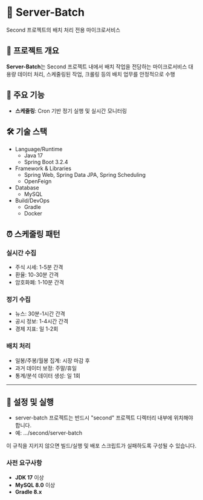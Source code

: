 # 🚀 Server-Batch
Second 프로젝트의 배치 처리 전용 마이크로서비스

## 📖 프로젝트 개요
**Server-Batch**는 Second 프로젝트 내에서 배치 작업을 전담하는 마이크로서비스
대용량 데이터 처리, 스케줄링된 작업, 크롤링 등의 배치 업무를 안정적으로 수행

## 🎯 주요 기능
- **스케줄링**: Cron 기반 정기 실행 및 실시간 모니터링

## 🛠️ 기술 스택
- Language/Runtime
    - Java 17
    - Spring Boot 3.2.4
- Framework & Libraries
    - Spring Web, Spring Data JPA, Spring Scheduling
    - OpenFeign
- Database
    - MySQL
- Build/DevOps
    - Gradle
    - Docker

## ⏰ 스케줄링 패턴

### 실시간 수집
- 주식 시세: 1-5분 간격
- 환율: 10-30분 간격
- 암호화폐: 1-10분 간격

### 정기 수집
- 뉴스: 30분-1시간 간격
- 공시 정보: 1-4시간 간격
- 경제 지표: 일 1-2회

### 배치 처리
- 일봉/주봉/월봉 집계: 시장 마감 후
- 과거 데이터 보정: 주말/휴일
- 통계/분석 데이터 생성: 일 1회

---

## 🔧 설정 및 실행

- server-batch 프로젝트는 반드시 "second" 프로젝트 디렉터리 내부에 위치해야 합니다.
- 예: .../second/server-batch

이 규칙을 지키지 않으면 빌드/실행 및 배포 스크립트가 실패하도록 구성될 수 있습니다.

### 사전 요구사항
- **JDK 17** 이상
- **MySQL 8.0** 이상
- **Gradle 8.x**
